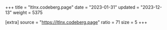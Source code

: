 +++
title = "ltlnx.codeberg.page"
date = "2023-01-31"
updated = "2023-12-13"
weight = 5375

[extra]
source = "https://ltlnx.codeberg.page"
ratio = 71
size = 5
+++
